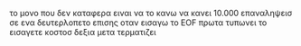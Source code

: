 το μονο που δεν καταφερα ειναι να το κανω να κανει 10.000 επαναληψεισ σε ενα δευτερλοπετο 
επισης οταν εισαγω το EOF πρωτα τυπωνει το εισαγετε κοστοσ δεξια μετα τερματιζει 
